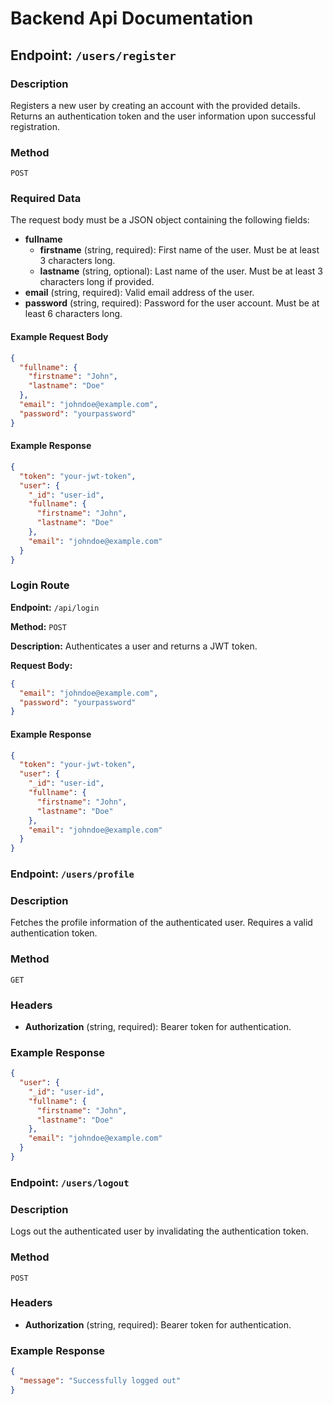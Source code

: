 # Backend Api Documentation

## Endpoint: `/users/register`

### Description
Registers a new user by creating an account with the provided details. Returns an authentication token and the user information upon successful registration.

### Method
`POST`

### Required Data
The request body must be a JSON object containing the following fields:

- **fullname**
  - **firstname** (string, required): First name of the user. Must be at least 3 characters long.
  - **lastname** (string, optional): Last name of the user. Must be at least 3 characters long if provided.
- **email** (string, required): Valid email address of the user.
- **password** (string, required): Password for the user account. Must be at least 6 characters long.

#### Example Request Body
```json
{
  "fullname": {
    "firstname": "John",
    "lastname": "Doe"
  },
  "email": "johndoe@example.com",
  "password": "yourpassword"
}
```

#### Example Response
```json
{
  "token": "your-jwt-token",
  "user": {
    "_id": "user-id",
    "fullname": {
      "firstname": "John",
      "lastname": "Doe"
    },
    "email": "johndoe@example.com"
  }
}
```

### Login Route

**Endpoint:** `/api/login`

**Method:** `POST`

**Description:** Authenticates a user and returns a JWT token.

**Request Body:**
```json
{
  "email": "johndoe@example.com",
  "password": "yourpassword"
}
```
#### Example Response
```json
{
  "token": "your-jwt-token",
  "user": {
    "_id": "user-id",
    "fullname": {
      "firstname": "John",
      "lastname": "Doe"
    },
    "email": "johndoe@example.com"
  }
}
```
### Endpoint: `/users/profile`

### Description
Fetches the profile information of the authenticated user. Requires a valid authentication token.

### Method
`GET`

### Headers
- **Authorization** (string, required): Bearer token for authentication.

### Example Response
```json
{
  "user": {
    "_id": "user-id",
    "fullname": {
      "firstname": "John",
      "lastname": "Doe"
    },
    "email": "johndoe@example.com"
  }
}
```

### Endpoint: `/users/logout`

### Description
Logs out the authenticated user by invalidating the authentication token.

### Method
`POST`

### Headers
- **Authorization** (string, required): Bearer token for authentication.

### Example Response
```json
{
  "message": "Successfully logged out"
}
```